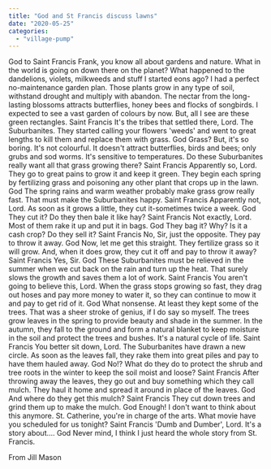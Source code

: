 ```yaml
---
title: "God and St Francis discuss lawns"
date: "2020-05-25"
categories: 
  - "village-pump"
---
```


God to Saint Francis Frank, you know all about gardens and nature. What in the world is going on down there on the planet? What happened to the dandelions, violets, milkweeds and stuff I started eons ago? I had a perfect no-maintenance garden plan. Those plants grow in any type of soil, withstand drought and multiply with abandon. The nectar from the long-lasting blossoms attracts butterflies, honey bees and flocks of songbirds. I expected to see a vast garden of colours by now. But, all I see are these green rectangles. Saint Francis It's the tribes that settled there, Lord. The Suburbanites. They started calling your flowers 'weeds' and went to great lengths to kill them and replace them with grass. God Grass? But, it's so boring. It's not colourful. It doesn't attract butterflies, birds and bees; only grubs and sod worms. It's sensitive to temperatures. Do these Suburbanites really want all that grass growing there? Saint Francis Apparently so, Lord. They go to great pains to grow it and keep it green. They begin each spring by fertilizing grass and poisoning any other plant that crops up in the lawn. God The spring rains and warm weather probably make grass grow really fast. That must make the Suburbanites happy. Saint Francis Apparently not, Lord. As soon as it grows a little, they cut it-sometimes twice a week. God They cut it? Do they then bale it like hay? Saint Francis Not exactly, Lord. Most of them rake it up and put it in bags. God They bag it? Why? Is it a cash crop? Do they sell it? Saint Francis No, Sir, just the opposite. They pay to throw it away. God Now, let me get this straight. They fertilize grass so it will grow. And, when it does grow, they cut it off and pay to throw it away? Saint Francis Yes, Sir. God These Suburbanites must be relieved in the summer when we cut back on the rain and turn up the heat. That surely slows the growth and saves them a lot of work. Saint Francis You aren't going to believe this, Lord. When the grass stops growing so fast, they drag out hoses and pay more money to water it, so they can continue to mow it and pay to get rid of it. God What nonsense. At least they kept some of the trees. That was a sheer stroke of genius, if I do say so myself. The trees grow leaves in the spring to provide beauty and shade in the summer. In the autumn, they fall to the ground and form a natural blanket to keep moisture in the soil and protect the trees and bushes. It's a natural cycle of life. Saint Francis You better sit down, Lord. The Suburbanites have drawn a new circle. As soon as the leaves fall, they rake them into great piles and pay to have them hauled away. God No!? What do they do to protect the shrub and tree roots in the winter to keep the soil moist and loose? Saint Francis After throwing away the leaves, they go out and buy something which they call mulch. They haul it home and spread it around in place of the leaves. God And where do they get this mulch? Saint Francis They cut down trees and grind them up to make the mulch. God Enough! I don't want to think about this anymore. St. Catherine, you're in charge of the arts. What movie have you scheduled for us tonight? Saint Francis 'Dumb and Dumber', Lord. It's a story about.... God Never mind, I think I just heard the whole story from St. Francis.

From Jill Mason
